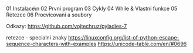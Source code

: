 01 Instalace\n
02 Prvni program
03 Cykly
04 While & Vlastni funkce
05 Retezce
06 Procvicovani a soubory


Odkazy:
https://github.com/vojtechruz/pyladies-7

retezce - specialni znaky
https://linuxconfig.org/list-of-python-escape-sequence-characters-with-examples
https://unicode-table.com/en/#0696

